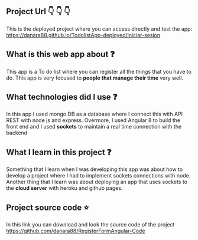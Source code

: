 
## Project Url :point_down: :point_down: :point_down:
This is the deployed project where you can access directly and test the app:
https://danara88.github.io/TodolistApp-deployed/iniciar-sesion

## What is this web app about :question:
This app is a To do list where you can register all the things that you have to do. This app is very focused to **people that manage their time** very well.

## What technologies did I use :question:
In this app I used mongo DB as a database where I connect this with API REST with node js and express. Overmore, I used Angular 8 to build the front end and I used **sockets** to maintain a real time connection with the backend

## What I learn in this project :question:
Something that I learn when I was developing this app was about how to develop a project where I had to implement sockets connections with node. Another thing that I learn was about deploying an app that uses sockets to the **cloud server** with heroku and github pages.

## Project source code :star:
In this link you can download and look the source code of the project
https://github.com/danara88/RegisterFormAngular-Code
